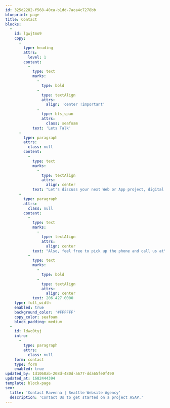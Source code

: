 ```yaml
---
id: 325d2282-f568-40ca-b1dd-7aca4c7278bb
blueprint: page
title: Contact
blocks:
  -
    id: lgwjtmo9
    copy:
      -
        type: heading
        attrs:
          level: 1
        content:
          -
            type: text
            marks:
              -
                type: bold
              -
                type: textAlign
                attrs:
                  align: 'center !important'
              -
                type: bts_span
                attrs:
                  class: seafoam
            text: 'Lets Talk'
      -
        type: paragraph
        attrs:
          class: null
        content:
          -
            type: text
            marks:
              -
                type: textAlign
                attrs:
                  align: center
            text: "Let's discuss your next Web or App project, digital marketing, or anything else."
      -
        type: paragraph
        attrs:
          class: null
        content:
          -
            type: text
            marks:
              -
                type: textAlign
                attrs:
                  align: center
            text: "Also, feel free to pick up the phone and call us at\_"
          -
            type: text
            marks:
              -
                type: bold
              -
                type: textAlign
                attrs:
                  align: center
            text: 206.427.0000
    type: full_width
    enabled: true
    background_color: '#FFFFFF'
    copy_color: seafoam
    block_padding: medium
  -
    id: ldwc0tyj
    intro:
      -
        type: paragraph
        attrs:
          class: null
    form: contact
    type: form
    enabled: true
updated_by: 1d1068ab-208d-480d-a677-dda65fe0f490
updated_at: 1682444394
template: block-page
seo:
  title: 'Contact Ravenna | Seattle Website Agency'
  description: 'Contact Us to get started on a project ASAP.'
---
```

